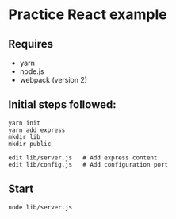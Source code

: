 # Practice React example

## Requires

* yarn
* node.js
* webpack (version 2)

## Initial steps followed:
```
yarn init
yarn add express
mkdir lib
mkdir public

edit lib/server.js   # Add express content
edit lib/config.js   # Add configuration port
```

## Start
```
node lib/server.js
```

